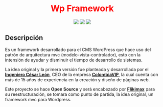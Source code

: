 <h1 align="center" style="color: red !important;">Wp Framework</h1>

<p align="center">
<a href="https://flikimax.com/wp-fw/wp-fw.zip" target="_blank"><img src="https://flikimax.com/wp-fw/wp-fw-download.svg" /></a> <a href="#"><img src="https://flikimax.com/wp-fw/wp-fw-last-version.svg" /></a> <a href="https://github.com/Flikimax/Wp-Framework/blob/main/LICENSE" target="_blank"><img src="https://flikimax.com/wp-fw/wp-fw-license.svg" /></a>
</p>

## Descripción

<p>Es un framework desarrollado para el CMS WordPress que hace uso del patrón de arquitectura mvc (modelo-vista-controlador), esto con la intensión de ayudar y disminuir el tiempo de desarrollo de sistemas.

La idea original y la primera versión fue planteada y desarrollada por el <strong><a href="https://www.linkedin.com/in/ingenieroleon">Ingeniero César León</a></strong>, CEO de la empresa <strong><a href="https://colombiavip.com">ColombiaVIP</a></strong>, la cual cuenta con más de 15 años de experiencia en la creación y diseño de páginas web.

Este proyecto se hace <strong>Open Source</strong> y será encabezado por <strong><a href="https://flikimax.com">Flikimax</a></strong> para su reestructuración, se tomara como punto de partida, la idea original, un framework mvc para Wordpress.</p>